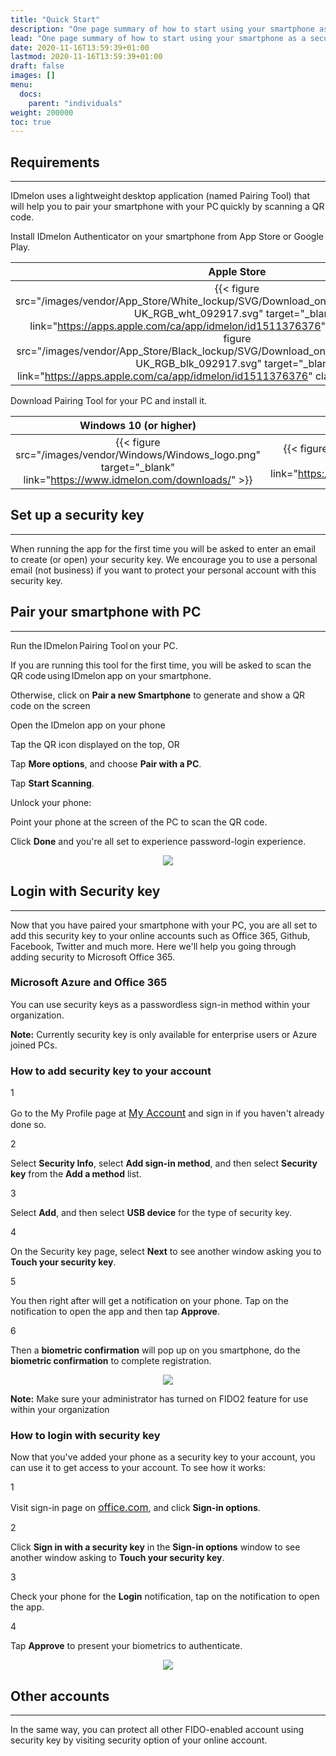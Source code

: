 ```yaml
---
title: "Quick Start"
description: "One page summary of how to start using your smartphone as a security key."
lead: "One page summary of how to start using your smartphone as a security key."
date: 2020-11-16T13:59:39+01:00
lastmod: 2020-11-16T13:59:39+01:00
draft: false
images: []
menu:
  docs:
    parent: "individuals"
weight: 200000
toc: true
---
```

## Requirements

<hr class="hr-line">

IDmelon uses a lightweight desktop application (named Pairing Tool) that will help you to pair your smartphone with your PC quickly by scanning a QR code.

<div class="step-row-container">
  <div class="step-column bullet-container">
    <div class="bullet"></div>
  </div>
  <div class="card-column">
    <div class="step-text" >
      <div class="card-body">
        <p>Install IDmelon Authenticator on your smartphone from App Store or Google Play.</p>
      </div>
    </div>
  </div>
</div>

Apple Store             |  Google Play
:-------------------------:|:-------------------------:
{{< figure src="/images/vendor/App_Store/White_lockup/SVG/Download_on_the_App_Store_Badge_US-UK_RGB_wht_092917.svg" target="_blank" link="https://apps.apple.com/ca/app/idmelon/id1511376376" class="logo-light">}}{{< figure src="/images/vendor/App_Store/Black_lockup/SVG/Download_on_the_App_Store_Badge_US-UK_RGB_blk_092917.svg" target="_blank" link="https://apps.apple.com/ca/app/idmelon/id1511376376" class="logo-dark d-none">}}|{{< figure src="/images/vendor/Google_Play/google-play-badge.svg" target="_blank" link="https://play.google.com/store/apps/details?id=com.vancosys.authenticator.business&hl=en_CA&gl=US">}}

<div class="step-row-container">
  <div class="step-column bullet-container">
    <div class="bullet"></div>
  </div>
  <div class="card-column">
    <div class="step-text" >
      <div class="card-body">
        <p>Download Pairing Tool for your PC and install it.</p>
      </div>
    </div>
  </div>
</div>

Windows 10 (or higher)             |  Mac OS
:-------------------------:|:-------------------------:
{{< figure src="/images/vendor/Windows/Windows_logo.png" target="_blank" link="https://www.idmelon.com/downloads/" >}}|{{< figure src="/images/vendor/Mac/mac-os.png" target="_blank" link="https://www.idmelon.com/downloads/">}}

## Set up a security key

<hr class="hr-line">

When running the app for the first time you will be asked to enter an email to create (or open) your security key. We encourage you to use a personal email (not business) if you want to protect your personal account with this security key.

## Pair your smartphone with PC

<hr class="hr-line">

<p>Run the IDmelon Pairing Tool on your PC.</p>

<div class="step-row-container mx-3">
  <div class="step-column bullet-container">
    <div class="bullet"></div>
  </div>
  <div class="card-column">
    <div class="step-text" >
      <div class="card-body">
        <p>If you are running this tool for the first time, you will be asked to scan the QR code using IDmelon app on your smartphone.</p>
      </div>
    </div>
  </div>
</div>

<div class="step-row-container mx-3">
  <div class="step-column bullet-container">
    <div class="bullet"></div>
  </div>
  <div class="card-column">
    <div class="step-text" >
      <div class="card-body">
        <p>Otherwise, click on <span style="font-weight:bold;">Pair a new Smartphone</span> to generate and show a QR code on the screen</p>
      </div>
    </div>
  </div>
</div>

<p>Open the IDmelon app on your phone</p>

<div class="step-row-container mx-3">
  <div class="step-column bullet-container">
    <div class="bullet"></div>
  </div>
  <div class="card-column">
    <div class="step-text" >
      <div class="card-body">
        <p>Tap the QR icon displayed on the top, OR</p>
      </div>
    </div>
  </div>
</div>

<div class="step-row-container mx-3">
  <div class="step-column bullet-container">
    <div class="bullet"></div>
  </div>
  <div class="card-column">
    <div class="step-text" >
      <div class="card-body">
        <p>Tap <span style="font-weight:bold;">More options</span>, and choose <span style="font-weight:bold;">Pair with a PC</span>.</p>
      </div>
    </div>
  </div>
</div>

<div class="step-row-container mx-3">
  <div class="step-column bullet-container">
    <div class="bullet"></div>
  </div>
  <div class="card-column">
    <div class="step-text" >
      <div class="card-body">
        <p>Tap <span style="font-weight:bold;">Start Scanning</span>.</p>
      </div>
    </div>
  </div>
</div>

<div class="step-row-container mx-3">
  <div class="step-column bullet-container">
    <div class="bullet"></div>
  </div>
  <div class="card-column">
    <div class="step-text" >
      <div class="card-body">
        <p>Unlock your phone:</p>
      </div>
    </div>
  </div>
</div>

<div class="step-row-container mx-3">
  <div class="step-column bullet-container">
    <div class="bullet"></div>
  </div>
  <div class="card-column">
    <div class="step-text" >
      <div class="card-body">
        <p>Point your phone at the screen of the PC to scan the QR code.</p>
      </div>
    </div>
  </div>
</div>

<div class="step-row-container mx-3">
  <div class="step-column bullet-container">
    <div class="bullet"></div>
  </div>
  <div class="card-column">
    <div class="step-text" >
      <div class="card-body">
        <p>Click <span style="font-weight:bold;">Done</span> and you're all set to experience password-login experience.</p>
      </div>
    </div>
  </div>
</div>

<p align="center">
    <img src="/images/vendor/gifs/pair_phone_pc.gif" class="doc-img-frame">
</p>

## Login with Security key

<hr class="hr-line">

Now that you have paired your smartphone with your PC, you are all set to add this security key to your online accounts such as Office 365, Github, Facebook, Twitter and much more.
Here we'll help you going through adding security to Microsoft Office 365.

### Microsoft Azure and Office 365

You can use security keys as a passwordless sign-in method within your organization.

<p class="note-body"><span style="font-weight:bold;">Note:</span> Currently security key is only available for enterprise users or Azure joined PCs.</p>

### How to add security key to your account

<div class="step-row-container">
  <div class="step-column step-count-size">
    <p class="step-counter">1</p>
  </div>
  <div class="card-column">
    <div class="step-text" >
      <div class="card-body">
        <p>Go to the My Profile page at <a href="https://myaccount.microsoft.com/s" style="font-size:16px;">My Account</a> and sign in if you haven't already done so.</p>
      </div>
    </div>
  </div>
</div>

<div class="step-row-container">
  <div class="step-column step-count-size">
    <p class="step-counter">2</p>
  </div>
  <div class="card-column">
    <div class="step-text" >
      <div class="card-body">
        <p>Select <span style="font-weight:bold;">Security Info</span>, select <span style="font-weight:bold;">Add sign-in method</span>, and then select <span style="font-weight:bold;">Security key</span> from the <span style="font-weight:bold;">Add a method</span> list.</p>
      </div>
    </div>
  </div>
</div>

<div class="step-row-container">
  <div class="step-column step-count-size">
    <p class="step-counter">3</p>
  </div>
  <div class="card-column">
    <div class="step-text" >
      <div class="card-body">
        <p>Select <span style="font-weight:bold;">Add</span>, and then select <span style="font-weight:bold;">USB device</span> for the type of security key.</p>
      </div>
    </div>
  </div>
</div>

<div class="step-row-container">
  <div class="step-column step-count-size">
    <p class="step-counter">4</p>
  </div>
  <div class="card-column">
    <div class="step-text" >
      <div class="card-body">
        <p>On the Security key page, select <span style="font-weight:bold;">Next</span> to see another window asking you to <span style="font-weight:bold;">Touch your security key</span>.</p>
      </div>
    </div>
  </div>
</div>

<div class="step-row-container">
  <div class="step-column step-count-size">
    <p class="step-counter">5</p>
  </div>
  <div class="card-column">
    <div class="step-text" >
      <div class="card-body">
        <p>You then right after will get a notification on your phone. Tap on the notification to open the app and then tap <span style="font-weight:bold;">Approve</span>.</p>
      </div>
    </div>
  </div>
</div>

<div class="step-row-container">
  <div class="step-column step-count-size">
    <p class="step-counter">6</p>
  </div>
  <div class="card-column">
    <div class="step-text" >
      <div class="card-body">
        <p>Then a <span style="font-weight:bold;">biometric confirmation</span> will pop up on you smartphone, do the <span style="font-weight:bold;">biometric confirmation</span> to complete registration.</p>
      </div>
    </div>
  </div>
</div>

<p align="center">
    <img src="/images/vendor/gifs/registration_office365.gif" class="doc-img-frame">
</p>

<p class="note-body"><span style="font-weight:bold;">Note:</span> Make sure your administrator has turned on FIDO2 feature for use within your organization</p>

### How to login with security key

Now that you've added your phone as a security key to your account, you can use it to get access to your account.
To see how it works:

<div class="step-row-container">
  <div class="step-column step-count-size">
    <p class="step-counter">1</p>
  </div>
  <div class="card-column">
    <div class="step-text" >
      <div class="card-body">
        <p>Visit sign-in page on <a href="http://office.com" style="font-size:16px;">office.com</a>, and click <span style="font-weight:bold;">Sign-in options</span>.</p>
      </div>
    </div>
  </div>
</div>

<div class="step-row-container">
  <div class="step-column step-count-size">
    <p class="step-counter">2</p>
  </div>
  <div class="card-column">
    <div class="step-text" >
      <div class="card-body">
        <p>Click <span style="font-weight:bold;">Sign in with a security key</span> in the <span style="font-weight:bold;">Sign-in options</span> window to see another window asking to <span style="font-weight:bold;">Touch your security key</span>.</p>
      </div>
    </div>
  </div>
</div>

<div class="step-row-container">
  <div class="step-column step-count-size">
    <p class="step-counter">3</p>
  </div>
  <div class="card-column">
    <div class="step-text" >
      <div class="card-body">
        <p>Check your phone for the <span style="font-weight:bold;">Login</span> notification, tap on the notification to open the app.</p>
      </div>
    </div>
  </div>
</div>

<div class="step-row-container">
  <div class="step-column step-count-size">
    <p class="step-counter">4</p>
  </div>
  <div class="card-column">
    <div class="step-text" >
      <div class="card-body">
        <p>Tap <span style="font-weight:bold;">Approve</span> to present your biometrics to authenticate.</p>
      </div>
    </div>
  </div>
</div>

<p align="center">
    <img src="/images/vendor/gifs/sample_user_login.gif" class="doc-img-frame">
</p>

## Other accounts

<hr class="hr-line">

In the same way, you can protect all other FIDO-enabled account using security key by visiting security option of your online account.
